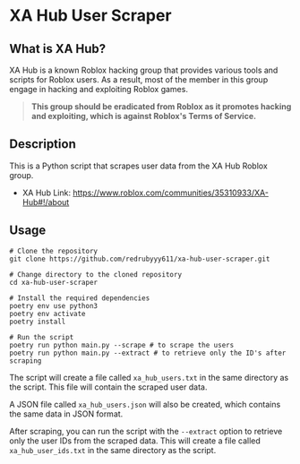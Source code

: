 # XA Hub User Scraper

## What is XA Hub?

XA Hub is a known Roblox hacking group that provides various tools and scripts for Roblox users. As a result, most of the member in this group engage in hacking and exploiting Roblox games.

> **This group should be eradicated from Roblox as it promotes hacking and exploiting, which is against Roblox's Terms of Service.**

## Description

This is a Python script that scrapes user data from the XA Hub Roblox group.

- XA Hub Link: https://www.roblox.com/communities/35310933/XA-Hub#!/about

## Usage

``` shell
# Clone the repository
git clone https://github.com/redrubyyy611/xa-hub-user-scraper.git

# Change directory to the cloned repository
cd xa-hub-user-scraper

# Install the required dependencies
poetry env use python3
poetry env activate
poetry install

# Run the script
poetry run python main.py --scrape # to scrape the users
poetry run python main.py --extract # to retrieve only the ID's after scraping
```

The script will create a file called `xa_hub_users.txt` in the same directory as the script. This file will contain the scraped user data.

A JSON file called `xa_hub_users.json` will also be created, which contains the same data in JSON format.

After scraping, you can run the script with the `--extract` option to retrieve only the user IDs from the scraped data. This will create a file called `xa_hub_user_ids.txt` in the same directory as the script.
